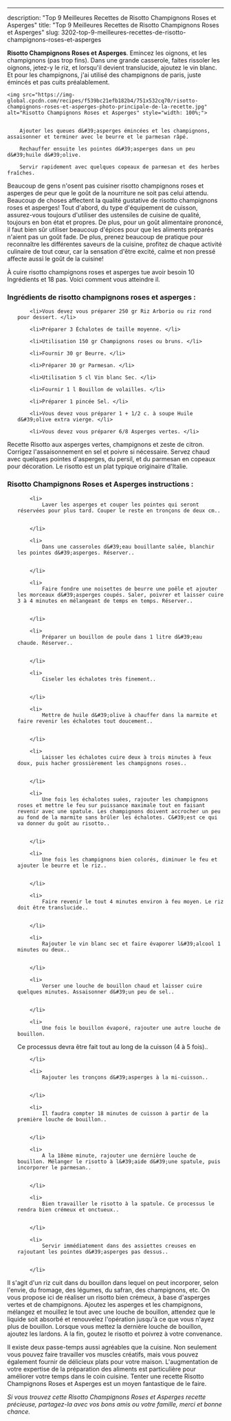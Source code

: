 ---
description: "Top 9 Meilleures Recettes de Risotto Champignons Roses et Asperges"
title: "Top 9 Meilleures Recettes de Risotto Champignons Roses et Asperges"
slug: 3202-top-9-meilleures-recettes-de-risotto-champignons-roses-et-asperges

<p>
	<strong>Risotto Champignons Roses et Asperges</strong>. 
	Emincez les oignons, et les champignons (pas trop fins). Dans une grande casserole, faites rissoler les oignons, jetez-y le riz, et lorsqu&#39;il devient translucide, ajoutez le vin blanc. Et pour les champignons, j&#39;ai utilisé des champignons de paris, juste émincés et pas cuits préalablement.
</p>
<p>
	
	<img src="https://img-global.cpcdn.com/recipes/f539bc21efb182b4/751x532cq70/risotto-champignons-roses-et-asperges-photo-principale-de-la-recette.jpg" alt="Risotto Champignons Roses et Asperges" style="width: 100%;">
	
	
		Ajouter les queues d&#39;asperges émincées et les champignons, assaisonner et terminer avec le beurre et le parmesan râpé.
	
		Rechauffer ensuite les pointes d&#39;asperges dans un peu d&#39;huile d&#39;olive.
	
		Servir rapidement avec quelques copeaux de parmesan et des herbes fraîches.
	
</p>

Beaucoup de gens n'osent pas cuisiner risotto champignons roses et asperges de peur que le goût de la nourriture ne soit pas celui attendu. Beaucoup de choses affectent la qualité gustative de risotto champignons roses et asperges! Tout d'abord, du type d'équipement de cuisson, assurez-vous toujours d'utiliser des ustensiles de cuisine de qualité, toujours en bon état et propres. De plus, pour un goût alimentaire prononcé, il faut bien sûr utiliser beaucoup d'épices pour que les aliments préparés n'aient pas un goût fade. De plus, prenez beaucoup de pratique pour reconnaître les différentes saveurs de la cuisine, profitez de chaque activité culinaire de tout cœur, car la sensation d'être excité, calme et non pressé affecte aussi le goût de la cuisine!

<!--inarticleads1-->

À cuire risotto champignons roses et asperges tue avoir besoin 10 Ingrédients et 18 pas. Voici comment vous atteindre il.

<h3>Ingrédients de risotto champignons roses et asperges :</h3>

<ol>
	
		<li>Vous devez vous préparer 250 gr Riz Arborio ou riz rond pour dessert. </li>
	
		<li>Préparer 3 Échalotes de taille moyenne. </li>
	
		<li>Utilisation 150 gr Champignons roses ou bruns. </li>
	
		<li>Fournir 30 gr Beurre. </li>
	
		<li>Préparer 30 gr Parmesan. </li>
	
		<li>Utilisation 5 cl Vin blanc Sec. </li>
	
		<li>Fournir 1 l Bouillon de volailles. </li>
	
		<li>Préparer 1 pincée Sel. </li>
	
		<li>Vous devez vous préparer 1 + 1/2 c. à soupe Huile d&#39;olive extra vierge. </li>
	
		<li>Vous devez vous préparer 6/8 Asperges vertes. </li>
	
</ol>

Recette Risotto aux asperges vertes, champignons et zeste de citron. Corrigez l&#39;assaisonnement en sel et poivre si nécessaire. Servez chaud avec quelques pointes d&#39;asperges, du persil, et du parmesan en copeaux pour décoration. Le risotto est un plat typique originaire d&#39;Italie. 

<!--inarticleads2-->

<h3>Risotto Champignons Roses et Asperges instructions :</h3>

<ol>
	
		<li>
			Laver les asperges et couper les pointes qui seront réservées pour plus tard. Couper le reste en tronçons de deux cm..
			
			
		</li>
	
		<li>
			Dans une casseroles d&#39;eau bouillante salée, blanchir les pointes d&#39;asperges. Réserver..
			
			
		</li>
	
		<li>
			Faire fondre une noisettes de beurre une poêle et ajouter les morceaux d&#39;asperges coupés. Saler, poivrer et laisser cuire 3 à 4 minutes en mélangeant de temps en temps. Réserver..
			
			
		</li>
	
		<li>
			Préparer un bouillon de poule dans 1 litre d&#39;eau chaude. Réserver..
			
			
		</li>
	
		<li>
			Ciseler les échalotes très finement..
			
			
		</li>
	
		<li>
			Mettre de huile d&#39;olive à chauffer dans la marmite et faire revenir les échalotes tout doucement..
			
			
		</li>
	
		<li>
			Laisser les échalotes cuire deux à trois minutes à feux doux, puis hacher grossièrement les champignons roses..
			
			
		</li>
	
		<li>
			Une fois les échalotes suées, rajouter les champignons roses et mettre le feu sur puissance maximale tout en faisant revenir avec une spatule. Les champignons doivent accrocher un peu au fond de la marmite sans brûler les échalotes. C&#39;est ce qui va donner du goût au risotto..
			
			
		</li>
	
		<li>
			Une fois les champignons bien colorés, diminuer le feu et ajouter le beurre et le riz..
			
			
		</li>
	
		<li>
			Faire revenir le tout 4 minutes environ à feu moyen. Le riz doit être translucide..
			
			
		</li>
	
		<li>
			Rajouter le vin blanc sec et faire évaporer l&#39;alcool 1 minutes ou deux..
			
			
		</li>
	
		<li>
			Verser une louche de bouillon chaud et laisser cuire quelques minutes. Assaisonner d&#39;un peu de sel..
			
			
		</li>
	
		<li>
			Une fois le bouillon évaporé, rajouter une autre louche de bouillon.
Ce processus devra être fait tout au long de la cuisson (4 à 5 fois)..
			
			
		</li>
	
		<li>
			Rajouter les tronçons d&#39;asperges à la mi-cuisson..
			
			
		</li>
	
		<li>
			Il faudra compter 18 minutes de cuisson à partir de la première louche de bouillon..
			
			
		</li>
	
		<li>
			A la 18ème minute, rajouter une dernière louche de bouillon. Mélanger le risotto à l&#39;aide d&#39;une spatule, puis incorporer le parmesan..
			
			
		</li>
	
		<li>
			Bien travailler le risotto à la spatule. Ce processus le rendra bien crémeux et onctueux..
			
			
		</li>
	
		<li>
			Servir immédiatement dans des assiettes creuses en rajoutant les pointes d&#39;asperges pas dessus..
			
			
		</li>
	
</ol>

Il s&#39;agit d&#39;un riz cuit dans du bouillon dans lequel on peut incorporer, selon l&#39;envie, du fromage, des légumes, du safran, des champignons, etc. On vous propose ici de réaliser un risotto bien crémeux, à base d&#39;asperges vertes et de champignons. Ajoutez les asperges et les champignons, mélangez et mouillez le tout avec une louche de bouillon, attendez que le liquide soit absorbé et renouvelez l&#39;opération jusqu&#39;à ce que vous n&#39;ayez plus de bouillon. Lorsque vous mettez la dernière louche de bouillon, ajoutez les lardons. A la fin, goutez le risotto et poivrez à votre convenance. 

<!--inarticleads1-->

<p>
Il existe deux passe-temps aussi agréables que la cuisine. Non seulement vous pouvez faire travailler vos muscles créatifs, mais vous pouvez également fournir de délicieux plats pour votre maison. L'augmentation de votre expertise de la préparation des aliments est particulière pour améliorer votre temps dans le coin cuisine. Tenter une recette Risotto Champignons Roses et Asperges est un moyen fantastique de le faire.
</p>

<p>
<i>Si vous trouvez cette Risotto Champignons Roses et Asperges recette précieuse, partagez-la avec vos bons amis ou votre famille, merci et bonne chance.</i>
</p>
